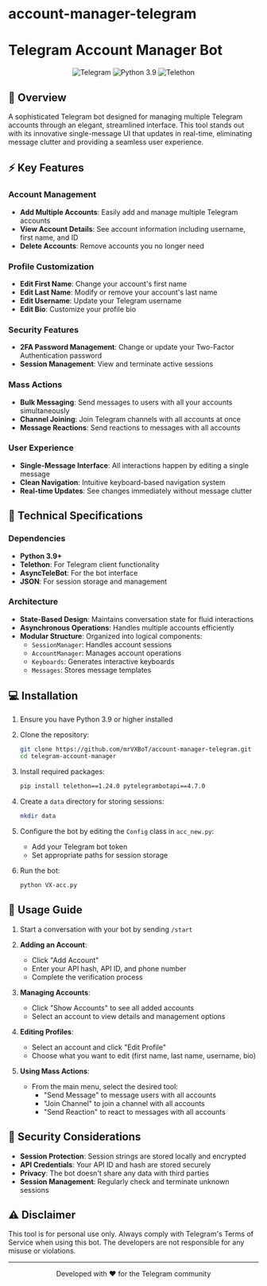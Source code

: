 # account-manager-telegram
# Telegram Account Manager Bot

<div align="center">
  <img src="https://img.shields.io/badge/Telegram-2CA5E0?style=for-the-badge&logo=telegram&logoColor=white" alt="Telegram">
  <img src="https://img.shields.io/badge/Python-3.9-blue?style=for-the-badge&logo=python&logoColor=white" alt="Python 3.9">
  <img src="https://img.shields.io/badge/Telethon-1.24.0-red?style=for-the-badge" alt="Telethon">
</div>

## 📑 Overview

A sophisticated Telegram bot designed for managing multiple Telegram accounts through an elegant, streamlined interface. This tool stands out with its innovative single-message UI that updates in real-time, eliminating message clutter and providing a seamless user experience.

## ⚡ Key Features

### Account Management
- **Add Multiple Accounts**: Easily add and manage multiple Telegram accounts
- **View Account Details**: See account information including username, first name, and ID
- **Delete Accounts**: Remove accounts you no longer need

### Profile Customization
- **Edit First Name**: Change your account's first name
- **Edit Last Name**: Modify or remove your account's last name
- **Edit Username**: Update your Telegram username
- **Edit Bio**: Customize your profile bio

### Security Features
- **2FA Password Management**: Change or update your Two-Factor Authentication password
- **Session Management**: View and terminate active sessions

### Mass Actions
- **Bulk Messaging**: Send messages to users with all your accounts simultaneously
- **Channel Joining**: Join Telegram channels with all accounts at once
- **Message Reactions**: Send reactions to messages with all accounts

### User Experience
- **Single-Message Interface**: All interactions happen by editing a single message
- **Clean Navigation**: Intuitive keyboard-based navigation system
- **Real-time Updates**: See changes immediately without message clutter

## 🔧 Technical Specifications

### Dependencies
- **Python 3.9+**
- **Telethon**: For Telegram client functionality
- **AsyncTeleBot**: For the bot interface
- **JSON**: For session storage and management

### Architecture
- **State-Based Design**: Maintains conversation state for fluid interactions
- **Asynchronous Operations**: Handles multiple accounts efficiently
- **Modular Structure**: Organized into logical components:
  - `SessionManager`: Handles account sessions
  - `AccountManager`: Manages account operations
  - `Keyboards`: Generates interactive keyboards
  - `Messages`: Stores message templates

## 💻 Installation

1. Ensure you have Python 3.9 or higher installed

2. Clone the repository:
   ```bash
   git clone https://github.com/mrVXBoT/account-manager-telegram.git
   cd telegram-account-manager
   ```

3. Install required packages:
   ```bash
   pip install telethon==1.24.0 pytelegrambotapi==4.7.0
   ```

4. Create a `data` directory for storing sessions:
   ```bash
   mkdir data
   ```

5. Configure the bot by editing the `Config` class in `acc_new.py`:
   - Add your Telegram bot token
   - Set appropriate paths for session storage

6. Run the bot:
   ```bash
   python VX-acc.py
   ```

## 🚀 Usage Guide

1. Start a conversation with your bot by sending `/start`

2. **Adding an Account**:
   - Click "Add Account"
   - Enter your API hash, API ID, and phone number
   - Complete the verification process

3. **Managing Accounts**:
   - Click "Show Accounts" to see all added accounts
   - Select an account to view details and management options

4. **Editing Profiles**:
   - Select an account and click "Edit Profile"
   - Choose what you want to edit (first name, last name, username, bio)

5. **Using Mass Actions**:
   - From the main menu, select the desired tool:
     - "Send Message" to message users with all accounts
     - "Join Channel" to join a channel with all accounts
     - "Send Reaction" to react to messages with all accounts

## 🔐 Security Considerations

- **Session Protection**: Session strings are stored locally and encrypted
- **API Credentials**: Your API ID and hash are stored securely
- **Privacy**: The bot doesn't share any data with third parties
- **Session Management**: Regularly check and terminate unknown sessions

## ⚠️ Disclaimer

This tool is for personal use only. Always comply with Telegram's Terms of Service when using this bot. The developers are not responsible for any misuse or violations.

---

<div align="center">
  <p>Developed with ❤️ for the Telegram community</p>
</div>
